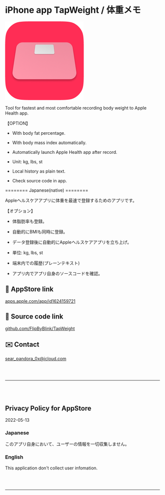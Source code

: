 # iPhone app TapWeight / 体重メモ


![](TapWeight/Assets.xcassets/LaunchIcon.imageset/rounded_LogWeightIcon256.png)


Tool for fastest and most comfortable recording body weight to Apple Health app.

【OPTION】

- With body fat percentage.

- With body mass index automatically.

- Automatically launch Apple Health app after record.

- Unit: kg, lbs, st

- Local history as plain text.

- Check source code in app.


======== Japanese(native) ========

Appleヘルスケアアプリに体重を最速で登録するためのアプリです。

【オプション】

- 体脂肪率も登録。

- 自動的にBMIも同時に登録。

- データ登録後に自動的にAppleヘルスケアアプリを立ち上げ。

- 単位: kg, lbs, st

- 端末内での履歴(プレーンテキスト)

- アプリ内でアプリ自身のソースコードを確認。


## 🔗 AppStore link

[apps.apple.com/app/id1624159721](https://apps.apple.com/app/id1624159721)


## 🧰 Source code link

[github.com/FlipByBlink/TapWeight](https://github.com/FlipByBlink/TapWeight)


## ✉️ Contact

sear_pandora_0x@icloud.com




<br>

<br>

------

<br>

<br>


## Privacy Policy for AppStore

2022-05-13


### Japanese

このアプリ自身において、ユーザーの情報を一切収集しません。


### English

This application don't collect user infomation.


<br>

<br>

------

<br>

<br>
